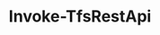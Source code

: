 ﻿---
title: Invoke-TfsRestApi
breadcrumbs: [ "RestApi" ]
parent: "RestApi"
description: "Invoke an Azure DevOps REST API."
remarks: "Invoke-TfsRestApi can automatically parse an example URL from https://docs.microsoft.com/en-us/rest/api/azure/devops/ and replace its various tokens (such as {organization}, {project} and {team}) as long as collection / project / team information are available via either the their respective arguments in this command or the corresponding Connect-Tfs* cmdlet. HTTP method and API version are also automatically extracted from the supplied example, when available."
parameterSets: 
  "_All_": [ AdditionalHeaders, ApiVersion, AsTask, Body, Collection, Method, Path, Project, QueryParameters, Raw, RequestContentType, ResponseContentType, Team, UseHost ] 
  "__AllParameterSets":  
    Path: 
      type: "string"  
      position: "0"  
      required: true  
    AdditionalHeaders: 
      type: "Hashtable"  
    ApiVersion: 
      type: "string"  
    AsTask: 
      type: "SwitchParameter"  
    Body: 
      type: "string"  
    Collection: 
      type: "object"  
    Method: 
      type: "string"  
    Project: 
      type: "object"  
    QueryParameters: 
      type: "Hashtable"  
    Raw: 
      type: "SwitchParameter"  
    RequestContentType: 
      type: "string"  
    ResponseContentType: 
      type: "string"  
    Team: 
      type: "object"  
    UseHost: 
      type: "string" 
parameters: 
  - name: "Path" 
    description: "Specifies the path of the REST API to call. Tipically it is the portion of the URL after the name of the collection/organization, i.e. in the URL https://dev.azure.com/{organization}/_apis/projects?api-version=5.1 the path is \"/_apis/projects\"." 
    required: true 
    globbing: false 
    position: 0 
    type: "string" 
  - name: "Method" 
    description: "Specifies the HTTP method to call the API endpoint. When omitted, defaults to \"GET\"." 
    globbing: false 
    type: "string" 
    defaultValue: "GET" 
  - name: "Body" 
    description: "Specifies the request body to send to the API endpoint. Tipically contains the JSON payload required by the API." 
    globbing: false 
    type: "string" 
    aliases: [ Content ] 
  - name: "Content" 
    description: "Specifies the request body to send to the API endpoint. Tipically contains the JSON payload required by the API.This is an alias of the Body parameter." 
    globbing: false 
    type: "string" 
    aliases: [ Content ] 
  - name: "RequestContentType" 
    description: "Specifies the request body content type to send to the API. When omitted, defaults to \"application/json\"." 
    globbing: false 
    type: "string" 
    defaultValue: "application/json" 
  - name: "ResponseContentType" 
    description: "Specifies the response body content type returned by the API. When omitted, defaults to \"application/json\"." 
    globbing: false 
    type: "string" 
    defaultValue: "application/json" 
  - name: "AdditionalHeaders" 
    description: "Specifies a hashtable with additional HTTP headers to send to the API endpoint." 
    globbing: false 
    type: "Hashtable" 
  - name: "QueryParameters" 
    description: "Specifies a hashtable with additional query parameters to send to the API endpoint." 
    globbing: false 
    type: "Hashtable" 
  - name: "ApiVersion" 
    description: "Specifies the desired API version. When omitted, defaults to \"4.1\"." 
    globbing: false 
    type: "string" 
    defaultValue: "4.1" 
  - name: "UseHost" 
    description: "Specifies an alternate host name for APIs not hosted in \"dev.azure.com\", e.g. \"vsaex.dev.azure.com\" or \"vssps.dev.azure.com\"." 
    globbing: false 
    type: "string" 
  - name: "Raw" 
    description: "Returns the API response as an unparsed string. If omitted, JSON responses will be parsed, converted and returned as objects (via ConvertFrom-Json)." 
    globbing: false 
    type: "SwitchParameter" 
    defaultValue: "False" 
  - name: "AsTask" 
    description: "Returns the System.Threading.Tasks.Task object used to issue the asynchronous call to the API. The caller is responsible for finishing the asynchronous call by e.g. accessing the Result property." 
    globbing: false 
    type: "SwitchParameter" 
    defaultValue: "False" 
  - name: "Team" 
    description: "Specifies the name of the Team, its ID (a GUID), or a Microsoft.TeamFoundation.Core.WebApi.WebApiTeam object to connect to. When omitted, it defaults to the connection set by Connect-TfsTeam (if any). For more details, see the Get-TfsTeam cmdlet." 
    globbing: false 
    type: "object" 
  - name: "Project" 
    description: "Specifies the name of the Team Project, its ID (a GUID), or a Microsoft.TeamFoundation.Core.WebApi.TeamProject object to connect to. When omitted, it defaults to the connection set by Connect-TfsTeamProject (if any). For more details, see the Get-TfsTeamProject cmdlet." 
    globbing: false 
    type: "object" 
  - name: "Collection" 
    description: "Specifies the URL to the Team Project Collection or Azure DevOps Organization to connect to, a TfsTeamProjectCollection object (Windows PowerShell only), or a VssConnection object. You can also connect to an Azure DevOps Services organizations by simply providing its name instead of the full URL. For more details, see the Get-TfsTeamProjectCollection cmdlet. When omitted, it defaults to the connection set by Connect-TfsTeamProjectCollection (if any)." 
    globbing: false 
    type: "object"
inputs: 
outputs: 
notes: 
relatedLinks: 
  - text: "Online Version:" 
    uri: "https://tfscmdlets.dev/Cmdlets/RestApi/Invoke-TfsRestApi"
aliases: 
examples: 
  - title: "----------  EXAMPLE 1  ----------" 
    code: "PS> Invoke-TfsRestApi -Method GET -Path /_apis/projects -ApiVersion 4.1 -Collection DefaultCollection" 
    remarks: "Calls a REST API that lists all team projects in a TFS collection named DefaultCollection" 
  - title: "----------  EXAMPLE 2  ----------" 
    code: "PS> Invoke-TfsRestApi 'GET https://extmgmt.dev.azure.com/{organization}/_apis/extensionmanagement/installedextensions?api-version=5.1-preview.1'" 
    remarks: "Calls the API described by an example extracted from the docs.microsoft.com web site. HTTP method, host name and API version are all set based on the supplied values; Tokens {organization}, {project} and {team} are properly replaced with the corresponding values provided by the current connection context (via previous calls to Connect-TfsTeamProjectCollection, Connect-TfsTeamProject and/or Connect-TfsTeam)." 
  - title: "----------  EXAMPLE 3  ----------" 
    code: "PS> Invoke-TfsRestApi 'GET https://{instance}/{collection}/_apis/process/processes?api-version=4.1' -Collection http://vsalm:8080/tfs/DefaultCollection" 
    remarks: "Calls an API in a TFS instance, parsing the example provided by the docs.microsoft.com web site."
---
